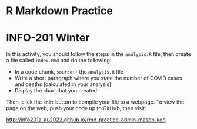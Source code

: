 # R Markdown Practice
# INFO-201 Winter
In this activity, you should follow the steps in the `analysis.R` file, then create a file called `index.Rmd` and do the following:
- In a code chunk, `source()` the `analysis.R` file
- Write a short paragraph where you state the number of COVID cases and deaths (calculated in your analysis)
- Display the chart that you created

Then, click the `knit` button to compile your file to a webpage. To view the page on the web, push your code up to GitHub, then visit:

http://info201a-au2022.github.io/rmd-practice-admin-mason-koh
